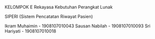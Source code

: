 KELOMPOK E
Rekayasa Kebutuhan Perangkat Lunak

SIPERI (Sistem Pencatatan Riwayat Pasien)

Ikram Muhaimin  - 1908107010043
Sausan Nabilah  - 1908107010093
Sri Hariyati    - 1908107010018
